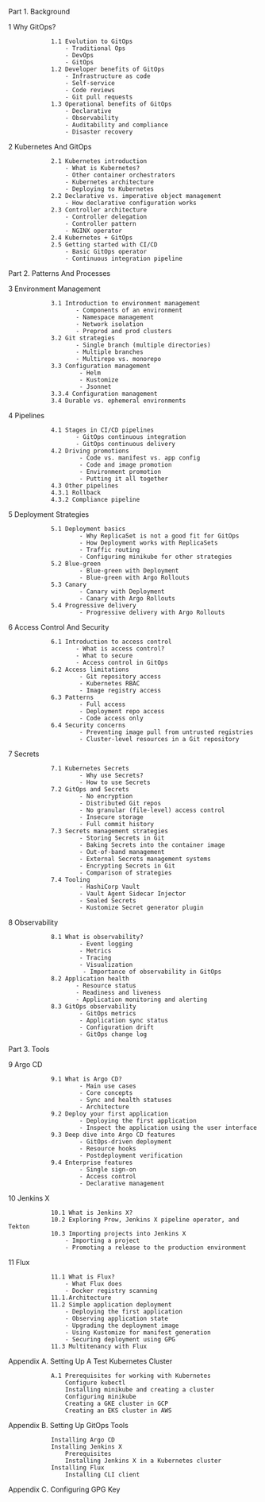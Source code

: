 

Part 1. Background
    
1 Why GitOps?
    
                1.1 Evolution to GitOps
                    - Traditional Ops
                    - DevOps
                    - GitOps
                1.2 Developer benefits of GitOps
                    - Infrastructure as code
                    - Self-service
                    - Code reviews
                    - Git pull requests
                1.3 Operational benefits of GitOps
                    - Declarative
                    - Observability
                    - Auditability and compliance
                    - Disaster recovery

2 Kubernetes And GitOps
    
                2.1 Kubernetes introduction
                    - What is Kubernetes?
                    - Other container orchestrators
                    - Kubernetes architecture
                    - Deploying to Kubernetes
                2.2 Declarative vs. imperative object management
                    - How declarative configuration works
                2.3 Controller architecture
                    - Controller delegation
                    - Controller pattern
                    - NGINX operator
                2.4 Kubernetes + GitOps
                2.5 Getting started with CI/CD
                    - Basic GitOps operator
                    - Continuous integration pipeline
        
Part 2. Patterns And Processes
    
3 Environment Management
    
                3.1 Introduction to environment management
                       - Components of an environment
                       - Namespace management
                       - Network isolation
                       - Preprod and prod clusters
                3.2 Git strategies
                       - Single branch (multiple directories)
                       - Multiple branches
                       - Multirepo vs. monorepo
                3.3 Configuration management
                        - Helm
                        - Kustomize
                        - Jsonnet
                3.3.4 Configuration management       
                3.4 Durable vs. ephemeral environments
      
4 Pipelines
    
                4.1 Stages in CI/CD pipelines
                       - GitOps continuous integration
                       - GitOps continuous delivery
                4.2 Driving promotions
                        - Code vs. manifest vs. app config
                        - Code and image promotion
                        - Environment promotion
                        - Putting it all together
                4.3 Other pipelines
                4.3.1 Rollback
                4.3.2 Compliance pipeline
      
5 Deployment Strategies
    
                5.1 Deployment basics
                        - Why ReplicaSet is not a good fit for GitOps
                        - How Deployment works with ReplicaSets
                        - Traffic routing
                        - Configuring minikube for other strategies
                5.2 Blue-green
                        - Blue-green with Deployment
                        - Blue-green with Argo Rollouts
                5.3 Canary
                        - Canary with Deployment
                        - Canary with Argo Rollouts
                5.4 Progressive delivery
                        - Progressive delivery with Argo Rollouts
      
6 Access Control And Security
    
                6.1 Introduction to access control
                       - What is access control?
                       - What to secure
                       - Access control in GitOps
                6.2 Access limitations
                        - Git repository access
                        - Kubernetes RBAC
                        - Image registry access
                6.3 Patterns
                        - Full access
                        - Deployment repo access
                        - Code access only
                6.4 Security concerns
                        - Preventing image pull from untrusted registries
                        - Cluster-level resources in a Git repository
      
7 Secrets
    
                7.1 Kubernetes Secrets
                        - Why use Secrets?
                        - How to use Secrets
                7.2 GitOps and Secrets
                        - No encryption
                        - Distributed Git repos
                        - No granular (file-level) access control
                        - Insecure storage
                        - Full commit history
                7.3 Secrets management strategies
                        - Storing Secrets in Git
                        - Baking Secrets into the container image
                        - Out-of-band management
                        - External Secrets management systems
                        - Encrypting Secrets in Git
                        - Comparison of strategies
                7.4 Tooling
                        - HashiCorp Vault
                        - Vault Agent Sidecar Injector
                        - Sealed Secrets
                        - Kustomize Secret generator plugin
                        
8 Observability
    
 
                8.1 What is observability?
                        - Event logging
                        - Metrics
                        - Tracing
                        - Visualization
                         - Importance of observability in GitOps
                8.2 Application health
                       - Resource status
                       - Readiness and liveness
                       - Application monitoring and alerting
                8.3 GitOps observability
                        - GitOps metrics
                        - Application sync status
                        - Configuration drift
                        - GitOps change log
                        
Part 3. Tools
    
9 Argo CD
    
                9.1 What is Argo CD?
                        - Main use cases
                        - Core concepts
                        - Sync and health statuses
                        - Architecture
                9.2 Deploy your first application
                        - Deploying the first application
                        - Inspect the application using the user interface
                9.3 Deep dive into Argo CD features
                        - GitOps-driven deployment
                        - Resource hooks
                        - Postdeployment verification
                9.4 Enterprise features
                        - Single sign-on
                        - Access control
                        - Declarative management
                        
10 Jenkins X
    
                10.1 What is Jenkins X?
                10.2 Exploring Prow, Jenkins X pipeline operator, and Tekton
                10.3 Importing projects into Jenkins X
                    - Importing a project
                    - Promoting a release to the production environment
        
11 Flux
                
                11.1 What is Flux?
                    - What Flux does
                    - Docker registry scanning
                11.1.Architecture
                11.2 Simple application deployment
                    - Deploying the first application
                    - Observing application state
                    - Upgrading the deployment image
                    - Using Kustomize for manifest generation
                    - Securing deployment using GPG
                11.3 Multitenancy with Flux
      
Appendix A. Setting Up A Test Kubernetes Cluster
    
                A.1 Prerequisites for working with Kubernetes
                    Configure kubectl
                    Installing minikube and creating a cluster
                    Configuring minikube
                    Creating a GKE cluster in GCP
                    Creating an EKS cluster in AWS

Appendix B. Setting Up GitOps Tools

                Installing Argo CD
                Installing Jenkins X
                    Prerequisites
                    Installing Jenkins X in a Kubernetes cluster
                Installing Flux
                    Installing CLI client
                
Appendix C. Configuring GPG Key
                